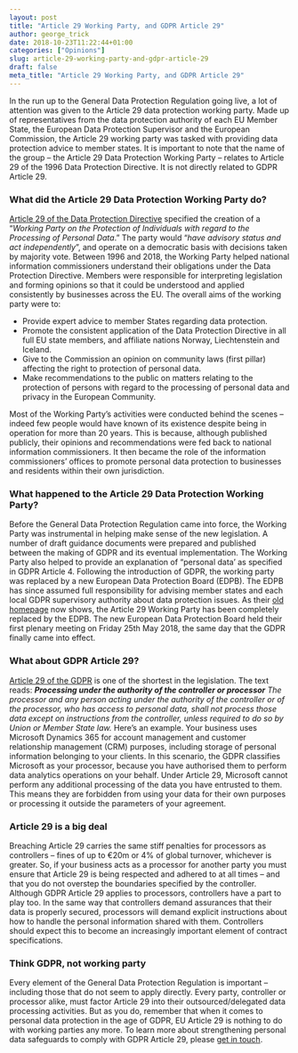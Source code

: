 ```yaml
---
layout: post
title: "Article 29 Working Party, and GDPR Article 29"
author: george_trick
date: 2018-10-23T11:22:44+01:00
categories: ["Opinions"]
slug: article-29-working-party-and-gdpr-article-29
draft: false
meta_title: "Article 29 Working Party, and GDPR Article 29"
---
```


In the run up to the General Data Protection Regulation going live, a lot of attention was given to the Article 29 data protection working party. Made up of representatives from the data protection authority of each EU Member State, the European Data Protection Supervisor and the European Commission, the Article 29 working party was tasked with providing data protection advice to member states. It is important to note that the name of the group – the Article 29 Data Protection Working Party – relates to Article 29 of the 1996 Data Protection Directive. It is not directly related to GDPR Article 29.

### What did the Article 29 Data Protection Working Party do?

[Article 29 of the Data Protection Directive](https://eur-lex.europa.eu/legal-content/EN/TXT/HTML/?uri=CELEX:31995L0046&from=EN) specified the creation of a “_Working Party on the Protection of Individuals with regard to the Processing of Personal Data_.” The party would “_have advisory status and act independently_”, and operate on a democratic basis with decisions taken by majority vote. Between 1996 and 2018, the Working Party helped national information commissioners understand their obligations under the Data Protection Directive. Members were responsible for interpreting legislation and forming opinions so that it could be understood and applied consistently by businesses across the EU. The overall aims of the working party were to:

*   Provide expert advice to member States regarding data protection.
*   Promote the consistent application of the Data Protection Directive in all full EU state members, and affiliate nations Norway, Liechtenstein and Iceland.
*   Give to the Commission an opinion on community laws (first pillar) affecting the right to protection of personal data.
*   Make recommendations to the public on matters relating to the protection of persons with regard to the processing of personal data and privacy in the European Community.

Most of the Working Party’s activities were conducted behind the scenes – indeed few people would have known of its existence despite being in operation for more than 20 years. This is because, although published publicly, their opinions and recommendations were fed back to national information commissioners. It then became the role of the information commissioners’ offices to promote personal data protection to businesses and residents within their own jurisdiction.

### What happened to the Article 29 Data Protection Working Party?

Before the General Data Protection Regulation came into force, the Working Party was instrumental in helping make sense of the new legislation. A number of draft guidance documents were prepared and published between the making of GDPR and its eventual implementation. The Working Party also helped to provide an explanation of “personal data’ as specified in GDPR Article 4. Following the introduction of GDPR, the working party was replaced by a new European Data Protection Board (EDPB). The EDPB has since assumed full responsibility for advising member states and each local GDPR supervisory authority about data protection issues. As their [old homepage](http://ec.europa.eu/newsroom/just/item-detail.cfm?item_id=50083) now shows, the Article 29 Working Party has been completely replaced by the EDPB. The new European Data Protection Board held their first plenary meeting on Friday 25th May 2018, the same day that the GDPR finally came into effect.

### What about GDPR Article 29?

[Article 29 of the GDPR](https://gdpr-info.eu/art-29-gdpr/) is one of the shortest in the legislation. The text reads: **_Processing under the authority of the controller or processor_** _The processor and any person acting under the authority of the controller or of the processor, who has access to personal data, shall not process those data except on instructions from the controller, unless required to do so by Union or Member State law._ Here’s an example. Your business uses Microsoft Dynamics 365 for account management and customer relationship management (CRM) purposes, including storage of personal information belonging to your clients. In this scenario, the GDPR classifies Microsoft as your processor, because you have authorised them to perform data analytics operations on your behalf. Under Article 29, Microsoft cannot perform any additional processing of the data you have entrusted to them. This means they are forbidden from using your data for their own purposes or processing it outside the parameters of your agreement.

### Article 29 is a big deal

Breaching Article 29 carries the same stiff penalties for processors as controllers – fines of up to €20m or 4% of global turnover, whichever is greater. So, if your business acts as a processor for another party you must ensure that Article 29 is being respected and adhered to at all times – and that you do not overstep the boundaries specified by the controller. Although GDPR Article 29 applies to processors, controllers have a part to play too. In the same way that controllers demand assurances that their data is properly secured, processors will demand explicit instructions about how to handle the personal information shared with them. Controllers should expect this to become an increasingly important element of contract specifications.

### Think GDPR, not working party

Every element of the General Data Protection Regulation is important – including those that do not seem to apply directly. Every party, controller or processor alike, must factor Article 29 into their outsourced/delegated data processing activities. But as you do, remember that when it comes to personal data protection in the age of GDPR, EU Article 29 is nothing to do with working parties any more. To learn more about strengthening personal data safeguards to comply with GDPR Article 29, please [get in touch](https://consentric.io/contact-us/).
